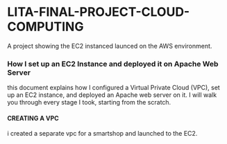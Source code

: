 # LITA-FINAL-PROJECT-CLOUD-COMPUTING
 A project showing the EC2 instanced launced on the AWS environment.
 ### How I set up an EC2 Instance and deployed it on Apache Web Server 
 this document explains how I configured a Virtual Private Cloud (VPC), set up an EC2 instance, and deployed an Apache web server on it. I will walk you through every stage I took, starting from the scratch.
#### CREATING A VPC
i created a separate vpc for a smartshop and launched to the EC2.